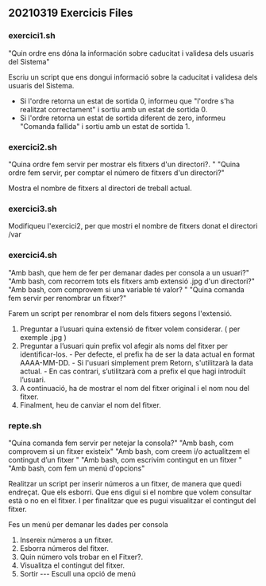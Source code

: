 ## 20210319 Exercicis Files

### **exercici1.sh**

"Quin ordre ens dóna la información sobre caducitat i validesa dels usuaris del Sistema"

Escriu un script que ens dongui informació sobre la caducitat i validesa dels usuaris del Sistema.

- Si l'ordre retorna un estat de sortida 0, informeu que "l'ordre s'ha realitzat correctament" i sortiu amb un estat de sortida 0.
- Si l'ordre retorna un estat de sortida diferent de zero, informeu "Comanda fallida" i sortiu amb un estat de sortida 1.

### **exercici2.sh**

"Quina ordre fem servir per mostrar els fitxers d'un directori?. "
"Quina ordre fem servir, per comptar el número de fitxers d'un directori?"

Mostra el nombre de fitxers al directori de treball actual.

### **exercici3.sh**

Modifiqueu l'exercici2, per que mostri el nombre de fitxers donat el directori /var 

### **exercici4.sh**

"Amb bash, que hem de fer per demanar dades per consola a un usuari?"
"Amb bash, com recorrem tots els fitxers amb extensió .jpg d'un directori?"
"Amb bash, com comprovem si una variable té valor? "
"Quina comanda fem servir per renombrar un fitxer?"

Farem un script per renombrar el nom dels fitxers segons l'extensió.

1. Preguntar a l’usuari quina extensió de fitxer volem considerar. ( per exemple .jpg )
2. Preguntar a l’usuari quin prefix vol afegir als noms del fitxer per identificar-los.
   \- Per defecte, el prefix ha de ser la data actual en format AAAA-MM-DD.
   \- Si l'usuari simplement prem Retorn, s'utilitzarà la data actual.
   \- En cas contrari, s’utilitzarà com a prefix el que hagi introduït l’usuari.
3. A continuació, ha de mostrar el nom del fitxer original i el nom nou del fitxer.
4. Finalment, heu de canviar el nom del fitxer.

### **repte.sh**

"Quina comanda fem servir per netejar la consola?"
"Amb bash, com comprovem si un fitxer existeix"
"Amb bash, com creem i/o actualitzem el contingut d’un fitxer "
"Amb bash, com escrivim contingut en un fitxer "
"Amb bash, com fem un menú d'opcions" 

Realitzar un script per inserir números a un fitxer, de manera que quedi endreçat. Que els esborri. Que ens digui si el nombre que volem consultar està o no en el fitxer. I per finalitzar que es pugui visualitzar el contingut del fitxer.

Fes un menú per demanar les dades per consola

1. Insereix números a un fitxer.
2. Esborra números del fitxer.
3. Quin número vols trobar en el Fitxer?.
4. Visualitza el contingut del fitxer.
5. Sortir
   --- Escull una opció de menú
